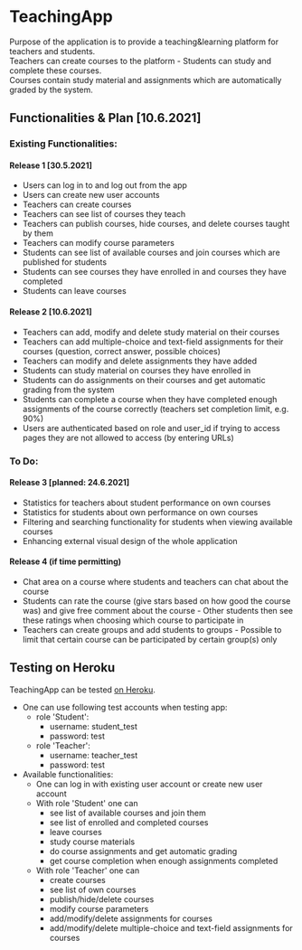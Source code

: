 # TeachingApp

Purpose of the application is to provide a teaching&learning platform for teachers and students.  
Teachers can create courses to the platform - Students can study and complete these courses.  
Courses contain study material and assignments which are automatically graded by the system.  

## Functionalities & Plan [10.6.2021]

### Existing Functionalities:

#### Release 1 [30.5.2021]
- Users can log in to and log out from the app
- Users can create new user accounts
- Teachers can create courses
- Teachers can see list of courses they teach
- Teachers can publish courses, hide courses, and delete courses taught by them
- Teachers can modify course parameters
- Students can see list of available courses and join courses which are published for students
- Students can see courses they have enrolled in and courses they have completed
- Students can leave courses

#### Release 2 [10.6.2021]
- Teachers can add, modify and delete study material on their courses
- Teachers can add multiple-choice and text-field assignments for their courses (question, correct answer, possible choices)
- Teachers can modify and delete assignments they have added
- Students can study material on courses they have enrolled in
- Students can do assignments on their courses and get automatic grading from the system
- Students can complete a course when they have completed enough assignments of the course correctly (teachers set completion limit, e.g. 90%)
- Users are authenticated based on role and user_id if trying to access pages they are not allowed to access (by entering URLs)

### To Do:

#### Release 3 [planned: 24.6.2021]
- Statistics for teachers about student performance on own courses
- Statistics for students about own performance on own courses
- Filtering and searching functionality for students when viewing available courses
- Enhancing external visual design of the whole application

#### Release 4 (if time permitting)
- Chat area on a course where students and teachers can chat about the course
- Students can rate the course (give stars based on how good the course was) and give free comment about the course - Other students then see these ratings when choosing which course to participate in
- Teachers can create groups and add students to groups - Possible to limit that certain course can be participated by certain group(s) only

## Testing on Heroku

TeachingApp can be tested [on Heroku](https://teaching-app-henkkah.herokuapp.com/).
- One can use following test accounts when testing app:
    - role 'Student':
        - username: student_test
        - password: test
    - role 'Teacher':
        - username: teacher_test
        - password: test
- Available functionalities:
    - One can log in with existing user account or create new user account
    - With role 'Student' one can
        - see list of available courses and join them
        - see list of enrolled and completed courses
        - leave courses
        - study course materials
        - do course assignments and get automatic grading
        - get course completion when enough assignments completed
    - With role 'Teacher' one can
        - create courses
        - see list of own courses
        - publish/hide/delete courses
        - modify course parameters
        - add/modify/delete assignments for courses
        - add/modify/delete multiple-choice and text-field assignments for courses




